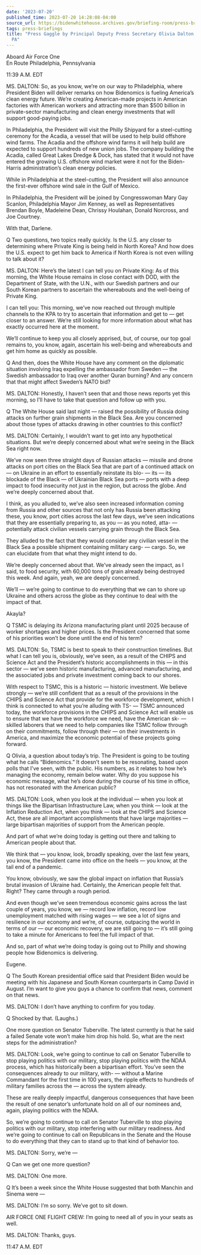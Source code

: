 ```yaml
---
date: '2023-07-20'
published_time: 2023-07-20 14:28:08-04:00
source_url: https://bidenwhitehouse.archives.gov/briefing-room/press-briefings/2023/07/20/press-gaggle-by-principal-deputy-press-secretary-olivia-dalton-en-route-philadelphia-pa/
tags: press-briefings
title: "Press Gaggle by Principal Deputy Press Secretary Olivia Dalton En Route Philadelphia,\_\
  PA"
---
```

 
Aboard Air Force One  
En Route Philadelphia, Pennsylvania

11:39 A.M. EDT

MS. DALTON: So, as you know, we’re on our way to Philadelphia, where
President Biden will deliver remarks on how Bidenomics is fueling
America’s clean energy future. We’re creating American-made projects in
American factories with American workers and attracting more than $500
billion in private-sector manufacturing and clean energy investments
that will support good-paying jobs.

In Philadelphia, the President will visit the Philly Shipyard for a
steel-cutting ceremony for the Acadia, a vessel that will be used to
help build offshore wind farms. The Acadia and the offshore wind farms
it will help build are expected to support hundreds of new union jobs.
The company building the Acadia, called Great Lakes Dredge & Dock, has
stated that it would not have entered the growing U.S. offshore wind
market were it not for the Biden-Harris administration’s clean energy
policies.

While in Philadelphia at the steel-cutting, the President will also
announce the first-ever offshore wind sale in the Gulf of Mexico.

In Philadelphia, the President will be joined by Congresswoman Mary Gay
Scanlon, Philadelphia Mayor Jim Kenney, as well as Representatives
Brendan Boyle, Madeleine Dean, Chrissy Houlahan, Donald Norcross, and
Joe Courtney.

With that, Darlene.

Q Two questions, two topics really quickly. Is the U.S. any closer to
determining where Private King is being held in North Korea? And how
does the U.S. expect to get him back to America if North Korea is not
even willing to talk about it?

MS. DALTON: Here’s the latest I can tell you on Private King: As of this
morning, the White House remains in close contact with DOD, with the
Department of State, with the U.N., with our Swedish partners and our
South Korean partners to ascertain the whereabouts and the well-being of
Private King.

I can tell you: This morning, we’ve now reached out through multiple
channels to the KPA to try to ascertain that information and get to —
get closer to an answer. We’re still looking for more information about
what has exactly occurred here at the moment.

We’ll continue to keep you all closely apprised, but, of course, our top
goal remains to, you know, again, ascertain his well-being and
whereabouts and get him home as quickly as possible.

Q And then, does the White House have any comment on the diplomatic
situation involving Iraq expelling the ambassador from Sweden — the
Swedish ambassador to Iraq over another Quran burning? And any concern
that that might affect Sweden’s NATO bid?

MS. DALTON: Honestly, I haven’t seen that and those news reports yet
this morning, so I’ll have to take that question and follow up with you.

Q The White House said last night — raised the possibility of Russia
doing attacks on further grain shipments in the Black Sea. Are you
concerned about those types of attacks drawing in other countries to
this conflict?

MS. DALTON: Certainly, I wouldn’t want to get into any hypothetical
situations. But we’re deeply concerned about what we’re seeing in the
Black Sea right now.

We’ve now seen three straight days of Russian attacks — missile and
drone attacks on port cities on the Black Sea that are part of a
continued attack on — on Ukraine in an effort to essentially reinstate
its blo- — its — its blockade of the Black — of Ukrainian Black Sea
ports — ports with a deep impact to food insecurity not just in the
region, but across the globe. And we’re deeply concerned about that.

I think, as you alluded to, we’ve also seen increased information coming
from Russia and other sources that not only has Russia been attacking
these, you know, port cities across the last few days, we’ve seen
indications that they are essentially preparing to, as you — as you
noted, atta- — potentially attack civilian vessels carrying grain
through the Black Sea.

They alluded to the fact that they would consider any civilian vessel in
the Black Sea a possible shipment containing military carg- — cargo. So,
we can elucidate from that what they might intend to do.

We’re deeply concerned about that. We’ve already seen the impact, as I
said, to food security, with 60,000 tons of grain already being
destroyed this week. And again, yeah, we are deeply concerned.

We’ll — we’re going to continue to do everything that we can to shore up
Ukraine and others across the globe as they continue to deal with the
impact of that.

Akayla?

Q TSMC is delaying its Arizona manufacturing plant until 2025 because of
worker shortages and higher prices. Is the President concerned that some
of his priorities won’t be done until the end of his term?

MS. DALTON: So, TSMC is best to speak to their construction timelines.
But what I can tell you is, obviously, we’ve seen, as a result of the
CHIPS and Science Act and the President’s historic accomplishments in
this — in this sector — we’ve seen historic manufacturing, advanced
manufacturing, and the associated jobs and private investment coming
back to our shores.

With respect to TSMC, this is a historic — historic investment. We
believe strongly — we’re still confident that as a result of the
provisions in the CHIPS and Science Act that provide for the workforce
development, which I think is connected to what you’re alluding with TS-
— TSMC announced today, the workforce provisions in the CHIPS and
Science Act will enable us to ensure that we have the workforce we need,
have the American sk- — skilled laborers that we need to help companies
like TSMC follow through on their commitments, follow through their — on
their investments in America, and maximize the economic potential of
these projects going forward.

Q Olivia, a question about today’s trip. The President is going to be
touting what he calls “Bidenomics.” It doesn’t seem to be resonating,
based upon polls that I’ve seen, with the public. His numbers, as it
relates to how he’s managing the economy, remain below water. Why do you
suppose his economic message, what he’s done during the course of his
time in office, has not resonated with the American public?

MS. DALTON: Look, when you look at the individual — when you look at
things like the Bipartisan Infrastructure Law, when you think — look at
the Inflation Reduction Act, when you think — look at the CHIPS and
Science Act, these are all important accomplishments that have large
majorities — large bipartisan majorities of support from the American
people.

And part of what we’re doing today is getting out there and talking to
American people about that.

We think that — you know, look, broadly speaking, over the last few
years, you know, the President came into office on the heels — you know,
at the tail end of a pandemic.

You know, obviously, we saw the global impact on inflation that Russia’s
brutal invasion of Ukraine had. Certainly, the American people felt
that. Right? They came through a rough period.

And even though we’ve seen tremendous economic gains across the last
couple of years, you know, we — record low inflation, record low
unemployment matched with rising wages — we see a lot of signs and
resilience in our economy and we’re, of course, outpacing the world in
terms of our — our economic recovery, we are still going to — it’s still
going to take a minute for Americans to feel the full impact of that.

And so, part of what we’re doing today is going out to Philly and
showing people how Bidenomics is delivering.

Eugene.

Q The South Korean presidential office said that President Biden would
be meeting with his Japanese and South Korean counterparts in Camp David
in August. I’m want to give you guys a chance to confirm that news,
comment on that news.

MS. DALTON: I don’t have anything to confirm for you today.

Q Shocked by that. (Laughs.)

One more question on Senator Tuberville. The latest currently is that he
said a failed Senate vote won’t make him drop his hold. So, what are the
next steps for the administration?

MS. DALTON: Look, we’re going to continue to call on Senator Tuberville
to stop playing politics with our military, stop playing politics with
the NDAA process, which has historically been a bipartisan effort.
You’ve seen the consequences already to our military, with- — without a
Marine Commandant for the first time in 100 years, the ripple effects to
hundreds of military families across the — across the system already.

These are really deeply impactful, dangerous consequences that have been
the result of one senator’s unfortunate hold on all of our nominees and,
again, playing politics with the NDAA.

So, we’re going to continue to call on Senator Tuberville to stop
playing politics with our military, stop interfering with our military
readiness. And we’re going to continue to call on Republicans in the
Senate and the House to do everything that they can to stand up to that
kind of behavior too.

MS. DALTON: Sorry, we’re —

Q Can we get one more question?

MS. DALTON: One more.

Q It’s been a week since the White House suggested that both Manchin and
Sinema were —

MS. DALTON: I’m so sorry. We’ve got to sit down.

AIR FORCE ONE FLIGHT CREW: I’m going to need all of you in your seats as
well.

MS. DALTON: Thanks, guys.

11:47 A.M. EDT
